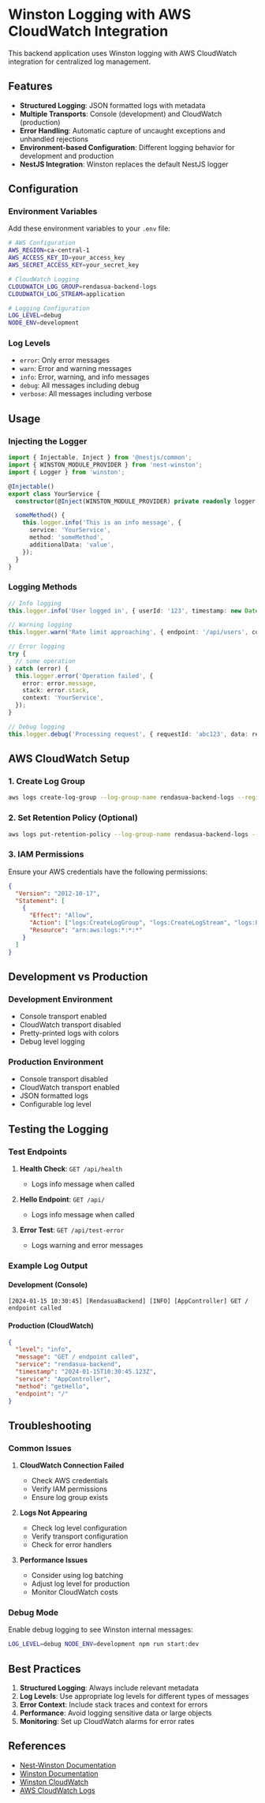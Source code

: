 # Winston Logging with AWS CloudWatch Integration

This backend application uses Winston logging with AWS CloudWatch integration for centralized log management.

## Features

- **Structured Logging**: JSON formatted logs with metadata
- **Multiple Transports**: Console (development) and CloudWatch (production)
- **Error Handling**: Automatic capture of uncaught exceptions and unhandled rejections
- **Environment-based Configuration**: Different logging behavior for development and production
- **NestJS Integration**: Winston replaces the default NestJS logger

## Configuration

### Environment Variables

Add these environment variables to your `.env` file:

```bash
# AWS Configuration
AWS_REGION=ca-central-1
AWS_ACCESS_KEY_ID=your_access_key
AWS_SECRET_ACCESS_KEY=your_secret_key

# CloudWatch Logging
CLOUDWATCH_LOG_GROUP=rendasua-backend-logs
CLOUDWATCH_LOG_STREAM=application

# Logging Configuration
LOG_LEVEL=debug
NODE_ENV=development
```

### Log Levels

- `error`: Only error messages
- `warn`: Error and warning messages
- `info`: Error, warning, and info messages
- `debug`: All messages including debug
- `verbose`: All messages including verbose

## Usage

### Injecting the Logger

```typescript
import { Injectable, Inject } from '@nestjs/common';
import { WINSTON_MODULE_PROVIDER } from 'nest-winston';
import { Logger } from 'winston';

@Injectable()
export class YourService {
  constructor(@Inject(WINSTON_MODULE_PROVIDER) private readonly logger: Logger) {}

  someMethod() {
    this.logger.info('This is an info message', {
      service: 'YourService',
      method: 'someMethod',
      additionalData: 'value',
    });
  }
}
```

### Logging Methods

```typescript
// Info logging
this.logger.info('User logged in', { userId: '123', timestamp: new Date() });

// Warning logging
this.logger.warn('Rate limit approaching', { endpoint: '/api/users', count: 95 });

// Error logging
try {
  // some operation
} catch (error) {
  this.logger.error('Operation failed', {
    error: error.message,
    stack: error.stack,
    context: 'YourService',
  });
}

// Debug logging
this.logger.debug('Processing request', { requestId: 'abc123', data: requestData });
```

## AWS CloudWatch Setup

### 1. Create Log Group

```bash
aws logs create-log-group --log-group-name rendasua-backend-logs --region ca-central-1
```

### 2. Set Retention Policy (Optional)

```bash
aws logs put-retention-policy --log-group-name rendasua-backend-logs --retention-in-days 30 --region ca-central-1
```

### 3. IAM Permissions

Ensure your AWS credentials have the following permissions:

```json
{
  "Version": "2012-10-17",
  "Statement": [
    {
      "Effect": "Allow",
      "Action": ["logs:CreateLogGroup", "logs:CreateLogStream", "logs:PutLogEvents", "logs:DescribeLogGroups", "logs:DescribeLogStreams"],
      "Resource": "arn:aws:logs:*:*:*"
    }
  ]
}
```

## Development vs Production

### Development Environment

- Console transport enabled
- CloudWatch transport disabled
- Pretty-printed logs with colors
- Debug level logging

### Production Environment

- Console transport disabled
- CloudWatch transport enabled
- JSON formatted logs
- Configurable log level

## Testing the Logging

### Test Endpoints

1. **Health Check**: `GET /api/health`

   - Logs info message when called

2. **Hello Endpoint**: `GET /api/`

   - Logs info message when called

3. **Error Test**: `GET /api/test-error`
   - Logs warning and error messages

### Example Log Output

#### Development (Console)

```
[2024-01-15 10:30:45] [RendasuaBackend] [INFO] [AppController] GET / endpoint called
```

#### Production (CloudWatch)

```json
{
  "level": "info",
  "message": "GET / endpoint called",
  "service": "rendasua-backend",
  "timestamp": "2024-01-15T10:30:45.123Z",
  "service": "AppController",
  "method": "getHello",
  "endpoint": "/"
}
```

## Troubleshooting

### Common Issues

1. **CloudWatch Connection Failed**

   - Check AWS credentials
   - Verify IAM permissions
   - Ensure log group exists

2. **Logs Not Appearing**

   - Check log level configuration
   - Verify transport configuration
   - Check for error handlers

3. **Performance Issues**
   - Consider using log batching
   - Adjust log level for production
   - Monitor CloudWatch costs

### Debug Mode

Enable debug logging to see Winston internal messages:

```bash
LOG_LEVEL=debug NODE_ENV=development npm run start:dev
```

## Best Practices

1. **Structured Logging**: Always include relevant metadata
2. **Log Levels**: Use appropriate log levels for different types of messages
3. **Error Context**: Include stack traces and context for errors
4. **Performance**: Avoid logging sensitive data or large objects
5. **Monitoring**: Set up CloudWatch alarms for error rates

## References

- [Nest-Winston Documentation](https://www.npmjs.com/package/nest-winston)
- [Winston Documentation](https://github.com/winstonjs/winston)
- [Winston CloudWatch](https://github.com/winstonjs/winston-cloudwatch)
- [AWS CloudWatch Logs](https://docs.aws.amazon.com/AmazonCloudWatch/latest/logs/)
